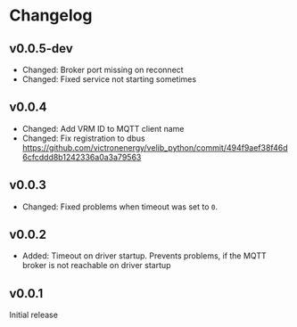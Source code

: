 # Changelog

## v0.0.5-dev
* Changed: Broker port missing on reconnect
* Changed: Fixed service not starting sometimes

## v0.0.4
* Changed: Add VRM ID to MQTT client name
* Changed: Fix registration to dbus https://github.com/victronenergy/velib_python/commit/494f9aef38f46d6cfcddd8b1242336a0a3a79563

## v0.0.3
* Changed: Fixed problems when timeout was set to `0`.

## v0.0.2
* Added: Timeout on driver startup. Prevents problems, if the MQTT broker is not reachable on driver startup

## v0.0.1
Initial release
